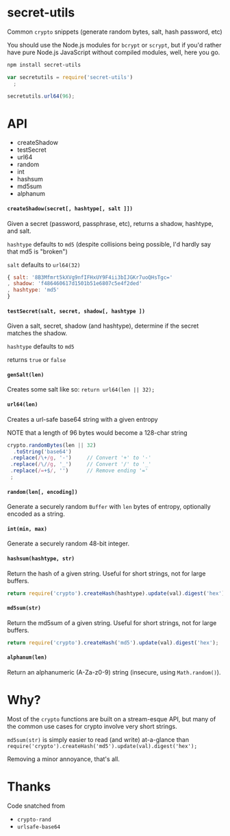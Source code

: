 secret-utils
============

Common `crypto` snippets (generate random bytes, salt, hash password, etc)

You should use the Node.js modules for `bcrypt` or `scrypt`,
but if you'd rather have pure Node.js JavaScript without compiled modules,
well, here you go.

```bash
npm install secret-utils
```

```javascript
var secretutils = require('secret-utils')
  ;

secretutils.url64(96);
```

API
===

  * createShadow
  * testSecret
  * url64
  * random
  * int
  * hashsum
  * md5sum
  * alphanum

#### `createShadow(secret[, hashtype[, salt ]])`

Given a secret (password, passphrase, etc), returns a shadow, hashtype, and salt.

`hashtype` defaults to `md5` (despite collisions being possible, I'd hardly say that md5 is "broken")

`salt` defaults to `url64(32)`

```javascript
{ salt: '8B3Mfmrt5kXVg9nfIFHxUY9F4ii3bIJGKr7uoQHsTgc='
, shadow: 'f486460617d1501b51e6807c5e4f2ded'
, hashtype: 'md5'
}
```

#### `testSecret(salt, secret, shadow[, hashtype ])`

Given a salt, secret, shadow (and hashtype), determine if the secret matches the shadow.

`hashtype` defaults to `md5`

returns `true` or `false`

#### `genSalt(len)`

Creates some salt like so: `return url64(len || 32);`

#### `url64(len)`

Creates a url-safe base64 string with a given entropy

NOTE that a length of 96 bytes would become a 128-char string

```javascript
crypto.randomBytes(len || 32)
  .toString('base64')
 .replace(/\+/g, '-')     // Convert '+' to '-'
 .replace(/\//g, '_')     // Convert '/' to '_'
 .replace(/=+$/, '')      // Remove ending '='
 ;
```

#### `random(len[, encoding])`

Generate a securely random `Buffer` with `len` bytes of entropy, optionally encoded as a string.

#### `int(min, max)`

Generate a securely random 48-bit integer.

#### `hashsum(hashtype, str)`

Return the hash of a given string. Useful for short strings, not for large buffers.

```javascript
return require('crypto').createHash(hashtype).update(val).digest('hex');
```

#### `md5sum(str)`

Return the md5sum of a given string. Useful for short strings, not for large buffers.

```javascript
return require('crypto').createHash('md5').update(val).digest('hex');
```

#### `alphanum(len)`

Return an alphanumeric (A-Za-z0-9) string (insecure, using `Math.random()`).

Why?
====

Most of the `crypto` functions are built on a stream-esque API,
but many of the common use cases for crypto involve very short strings.

`md5sum(str)` is simply easier to read (and write) at-a-glance
than `require('crypto').createHash('md5').update(val).digest('hex');`

Removing a minor annoyance, that's all.

Thanks
======

Code snatched from

* `crypto-rand`
* `urlsafe-base64`
